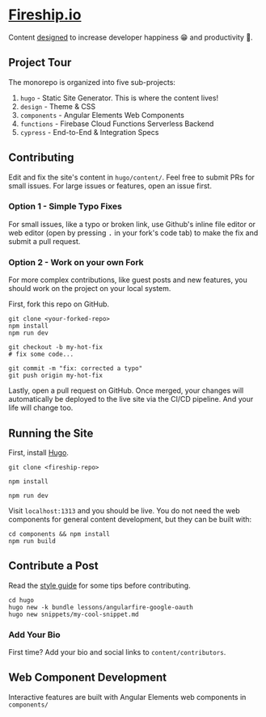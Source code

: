 # [Fireship.io](https://fireship.io/)

Content [designed](https://fireship.io/mission/) to increase developer happiness 😁 and productivity 🚀.

## Project Tour

The monorepo is organized into five sub-projects: 

1. `hugo` - Static Site Generator. This is where the content lives!
2. `design` - Theme & CSS
3. `components` - Angular Elements Web Components
4. `functions` - Firebase Cloud Functions Serverless Backend
5. `cypress` - End-to-End & Integration Specs



## Contributing

Edit and fix the site's content in `hugo/content/`. Feel free to submit PRs for small issues. For large issues or features, open an issue first. 

### Option 1 - Simple Typo Fixes

For small issues, like a typo or broken link, use Github's inline file editor or web editor (open by pressing <kbd>.</kbd> in your fork's code tab) to make the fix and submit a pull request. 

### Option 2 - Work on your own Fork

For more complex contributions, like guest posts and new features, you should work on the project on your local system. 

First, fork this repo on GitHub.

```shell
git clone <your-forked-repo>
npm install
npm run dev

git checkout -b my-hot-fix
# fix some code...

git commit -m "fix: corrected a typo"
git push origin my-hot-fix
```

Lastly, open a pull request on GitHub. Once merged, your changes will automatically be deployed to the live site via the CI/CD pipeline. And your life will change too. 

## Running the Site


First, install [Hugo](https://gohugo.io/getting-started/installing/).

```shell
git clone <fireship-repo>

npm install

npm run dev
```

Visit `localhost:1313` and you should be live. You do not need the web components for general content development, but they can be built with:

```shell
cd components && npm install
npm run build
```


## Contribute a Post

Read the [style guide](https://fireship.io/style-guide/) for some tips before contributing. 

```shell
cd hugo
hugo new -k bundle lessons/angularfire-google-oauth
hugo new snippets/my-cool-snippet.md
```

### Add Your Bio

First time? Add your bio and social links to `content/contributors`. 

## Web Component Development

Interactive features are built with Angular Elements web components in `components/`
